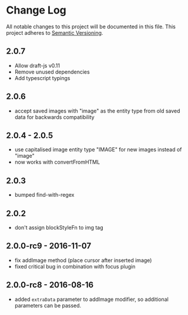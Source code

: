 # Change Log

All notable changes to this project will be documented in this file.
This project adheres to [Semantic Versioning](http://semver.org/).

## 2.0.7

- Allow draft-js v0.11
- Remove unused dependencies
- Add typescript typings

## 2.0.6
- accept saved images with "image" as the entity type from old saved data for backwards compatibility

## 2.0.4 - 2.0.5
- use capitalised image entity type "IMAGE" for new images instead of "image" 
- now works with convertFromHTML

## 2.0.3
- bumped find-with-regex

## 2.0.2
- don't assign blockStyleFn to img tag

## 2.0.0-rc9 - 2016-11-07
- fix addImage method (place cursor after inserted image)
- fixed critical bug in combination with focus plugin

## 2.0.0-rc8 - 2016-08-16
- added `extraData` parameter to addImage modifier, so additional parameters can be passed.
